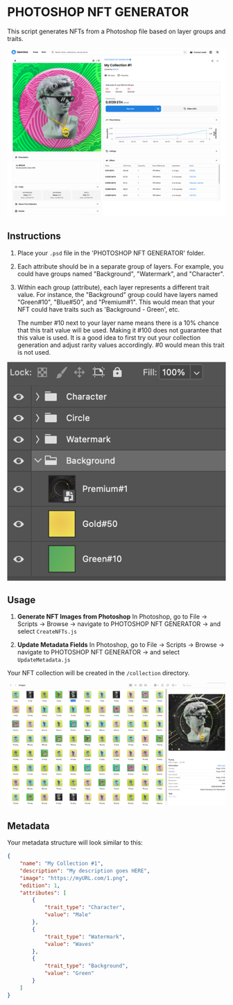 # PHOTOSHOP NFT GENERATOR

This script generates NFTs from a Photoshop file based on layer groups and traits.

![Screenshot](screenshots/opensea.png)

## Instructions

1. Place your `.psd` file in the 'PHOTOSHOP NFT GENERATOR' folder. 
2. Each attribute should be in a separate group of layers. 
For example, you could have groups named "Background", "Watermark", and "Character". 
3. Within each group (attribute), each layer represents a different trait value. For instance, the "Background" group could have layers named "Green#10", "Blue#50", and "Premium#1". This would mean that your NFT could have traits such as 'Background - Green', etc.



   The number #10 next to your layer name means there is a 10% chance that this trait value will be used. Making it #100 does not guarantee that this value is used. It is a good idea to first try out your collection generation and adjust rarity values accordingly. #0 would mean this trait is not used.

![Screenshot](screenshots/layers.png)

## Usage

1. **Generate NFT Images from Photoshop**
   In Photoshop, go to File -> Scripts -> Browse -> navigate to PHOTOSHOP NFT GENERATOR -> and select `CreateNFTs.js`

2. **Update Metadata Fields**
   In Photoshop, go to File -> Scripts -> Browse -> navigate to PHOTOSHOP NFT GENERATOR -> and select `UpdateMetadata.js`

Your NFT collection will be created in the `/collection` directory. 

 
 ![Screenshot](screenshots/collection.png)

## Metadata

Your metadata structure will look similar to this:

```json
{
    "name": "My Collection #1",
    "description": "My description goes HERE",
    "image": "https://myURL.com/1.png",
    "edition": 1,
    "attributes": [
        {
            "trait_type": "Character",
            "value": "Male"
        },
        {
            "trait_type": "Watermark",
            "value": "Waves"
        },
        {
            "trait_type": "Background",
            "value": "Green"
        }
    ]
}
  

